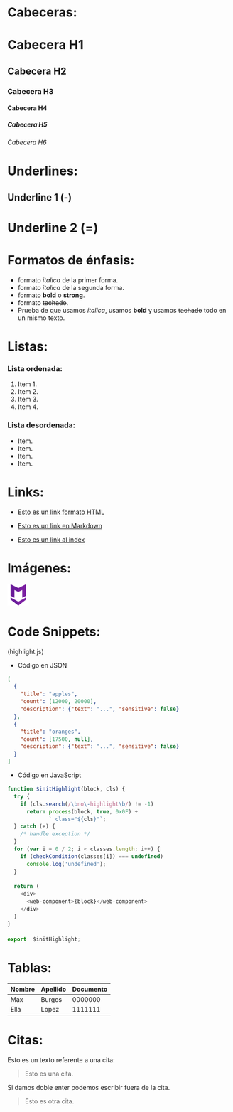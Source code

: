 # Cabeceras:
# Cabecera H1
## Cabecera H2
### Cabecera H3
#### Cabecera H4
##### Cabecera H5
###### Cabecera H6

# Underlines:

Underline 1 (-)
-------------

Underline 2 (=)
============

# Formatos de énfasis:

- formato *italica* de la primer forma.
- formato _italica_ de la segunda forma.
- formato **bold** o __strong__.
- formato ~~tachado~~.
- Prueba de que usamos *italica*, usamos **bold** y usamos ~~tachado~~ todo en un mismo texto.

# Listas:
### Lista ordenada:
1. Item 1.
2. Item 2.
3. Item 3.
4. Item 4.

### Lista desordenada:
- Item.
- Item.
- Item.
- Item.

# Links:
- <a href="#">Esto es un link formato HTML</a>

- [Esto es un link en Markdown](hhttp://www.google.es)

- [Esto es un link al index](index.html)

# Imágenes:
![Logo Github](https://github.com/adam-p/markdown-here/raw/master/src/common/images/icon48.png)

# Code Snippets:
(highlight.js)
- Código en JSON

```JSON
[
  {
    "title": "apples",
    "count": [12000, 20000],
    "description": {"text": "...", "sensitive": false}
  },
  {
    "title": "oranges",
    "count": [17500, null],
    "description": {"text": "...", "sensitive": false}
  }
]
```
- Código en JavaScript
```JavaScript
function $initHighlight(block, cls) {
  try {
    if (cls.search(/\bno\-highlight\b/) != -1)
      return process(block, true, 0x0F) +
             ` class="${cls}"`;
  } catch (e) {
    /* handle exception */
  }
  for (var i = 0 / 2; i < classes.length; i++) {
    if (checkCondition(classes[i]) === undefined)
      console.log('undefined');
  }

  return (
    <div>
      <web-component>{block}</web-component>
    </div>
  )
}

export  $initHighlight;
```
# Tablas:

| Nombre | Apellido | Documento |
| ------ | -------- | --------- |
| Max | Burgos | 0000000 |
| Ella | Lopez | 1111111 |
 
# Citas:

Esto es un texto referente a una cita:
>Esto es una cita.

Si damos doble enter podemos escribir fuera de la cita.
>Esto es otra cita.





